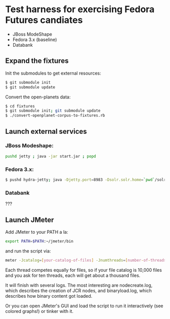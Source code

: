 # Test harness for exercising Fedora Futures candiates

- JBoss ModeShape
- Fedora 3.x (baseline)
- Databank

## Expand the fixtures
Init the submodules to get external resources:

```bash
$ git submodule init
$ git submodule update
```

Convert the open-planets data:

```bash
$ cd fixtures
$ git submodule init; git submodule update
$ ./convert-openplanet-corpus-to-fixtures.rb
```


## Launch external services

### JBoss Modeshape:

```bash
pushd jetty ; java -jar start.jar ; popd
```

### Fedora 3.x:

```bash
$ pushd hydra-jetty; java -Djetty.port=8983 -Dsolr.solr.home=`pwd`/solr -Xmx256m -XX:MaxPermSize=128m -jar start.jar; popd
```

### Databank

???


## Launch JMeter

Add JMeter to your PATH a la:

```bash
export PATH=$PATH:~/jmeter/bin
```

and run the script via:

```bash
meter -Jcatalog=[your-catalog-of-files] -Jnumthreads=[number-of-threads-defaults-to-1] -n -t ModeShapeMadness.jmx -l [where-you-want-the-general-logfile]
```
Each thread competes equally for files, so if your file catalog is 10,000 files and you ask for ten threads, each will get about a thousand files.

It will finish with several logs. The most interesting are nodecreate.log, which describes the creation of JCR nodes, and binaryload.log, which describes how binary content got loaded. 


Or you can open JMeter's GUI and load the script to run it interactively (see colored graphs!) or tinker with it.

